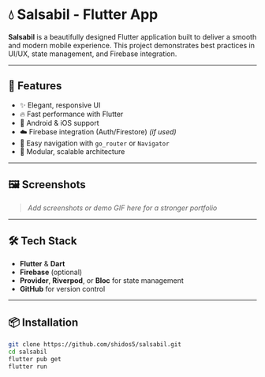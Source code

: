 # 💧 Salsabil - Flutter App

**Salsabil** is a beautifully designed Flutter application built to deliver a smooth and modern mobile experience. This project demonstrates best practices in UI/UX, state management, and Firebase integration.

---

## 🚀 Features

- ✨ Elegant, responsive UI
- 🔥 Fast performance with Flutter
- 📲 Android & iOS support
- ☁️ Firebase integration (Auth/Firestore) *(if used)*
- 🧭 Easy navigation with `go_router` or `Navigator`
- 🧱 Modular, scalable architecture

---

## 🖼️ Screenshots

> _Add screenshots or demo GIF here for a stronger portfolio_

---

## 🛠️ Tech Stack

- **Flutter** & **Dart**
- **Firebase** (optional)
- **Provider**, **Riverpod**, or **Bloc** for state management
- **GitHub** for version control

---

## 📦 Installation

```bash
git clone https://github.com/shidos5/salsabil.git
cd salsabil
flutter pub get
flutter run
